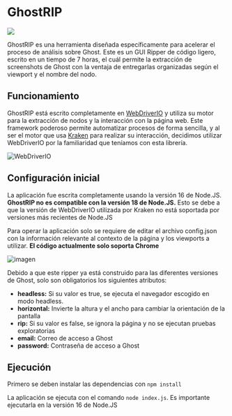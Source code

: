 # GhostRIP
![](https://github.com/jprodriguez22/MISW4103-2023-Grupo13/blob/main/GhostRip/Ghost%20RIP.png)

GhostRIP es una herramienta diseñada específicamente para acelerar el proceso de análisis sobre Ghost. Este es un GUI Ripper de código ligero, escrito en un tiempo de 7 horas, el cuál permite la extracción de screenshots de Ghost con la ventaja de entregarlas organizadas según el viewport y el nombre del nodo. 

## Funcionamiento
GhostRIP está escrito completamente en [WebDriverIO](https://github.com/webdriverio/webdriverio) y utiliza su motor para la extracción de nodos y la interacción con la página web. Este framework poderoso permite automatizar procesos de forma sencilla, y al ser el motor que usa [Kraken](https://github.com/TheSoftwareDesignLab/Kraken) para realizar su interacción, decidimos utilizar WebDriverIO por la familiaridad que teníamos con esta librería.

![WebDriverIO](https://camo.githubusercontent.com/95f9060552c490befea503dea9b87aa13277c0d4ff0aeb18a870f52df665fed4/68747470733a2f2f7765626472697665722e696f2f6173736574732f696d616765732f726f626f742d33363737373838646436333834396335366161356362336633333262313264352e737667)

## Configuración inicial
La aplicación fue escrita completamente usando la versión 16 de Node.JS. **GhostRIP no es compatible con la versión 18 de Node.JS.** Esto se debe a que la versión de WebDriverIO utilizada por Kraken no está soportada por versiones más recientes de Node.JS

Para operar la aplicación solo se requiere de editar el archivo config.json con la información relevante al contexto de la página y los viewports a utilizar. **El código actualmente solo soporta Chrome**

![imagen](https://github.com/jprodriguez22/MISW4103-2023-Grupo13/assets/142239371/7456bd7d-19a6-42c9-8dd8-da45f472aa68)

Debido a que este ripper ya está construido para las diferentes versiones de Ghost, solo son obligatorios los siguientes atributos:
* **headless:** Si su valor es true, se ejecuta el navegador escogido en modo headless.
* **horizontal:** Invierte la altura y el ancho para cambiar la orientación de la pantalla
* **rip:** Si su valor es false, se ignora la página y no se ejecutan pruebas exploratorias
* **email:** Correo de acceso a Ghost
* **password:** Contraseña de acceso a Ghost

## Ejecución
Primero se deben instalar las dependencias con `npm install`

La aplicación se ejecuta con el comando `node index.js`. Es importante ejecutarla en la versión 16 de Node.JS
